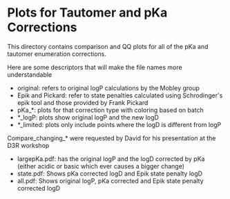 # Plots for Tautomer and pKa Corrections

This directory contains comparison and QQ plots for all of the pKa and tautomer enumeration corrections. 

Here are some descriptors that will make the file names more understandable
* original: refers to original logP calculations by the Mobley group
* Epik and Pickard: refer to state penalties calculated using Schrodinger's epik tool and those provided by Frank Pickard
* pKa_*: plots for that correction type with coloring based on batch
* *_logP: plots show original logP and the new logD
* *_limited: plots only include points where the logD is different from logP

Compare_changing_* were requested by David for his presentation at the D3R workshop 
* largepKa.pdf: has the original logP and the logD corrected by pKa (either acidic or basic which ever causes a bigger change)
* state.pdf: Shows pKa corrected logD and Epik state penalty logD 
* all.pdf: Shows original logP, pKa corrected and Epik state penalty corrected logD

